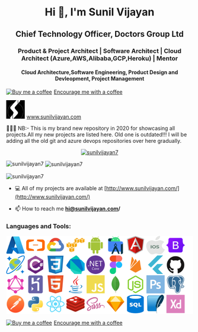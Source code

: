 <h1 align="center">Hi 👋, I'm Sunil Vijayan </h1>
<h2 align="center">Chief Technology Officer, Doctors Group Ltd</h2>
<h3 align="center">Product & Project Architect | Software Architect | Cloud Architect (Azure,AWS,Alibaba,GCP,Heroku) | Mentor</h3>
<h4 align="center">Cloud Architecture,Software Engineering, Product Design and Devleopment, Project Management</h4>
<p>
<a class="bmc-button" target="_blank" href="https://www.buymeacoffee.com/sunilvijayan"><img src="https://www.buymeacoffee.com/assets/img/BMC-btn-logo.svg" alt="Buy me a coffee"><span style="margin-left:5px">Encourage me with a coffee</span></a>
</p>
<p>
<a class="bmc-button" target="_blank" href="http://sunilvijayan.com"><img img width="50" height="50" src="https://raw.githubusercontent.com/sunilvijayan7/sunilvijayan7/main/applogo.png"><span style="margin-left:5px">www.sunilvijayan.com</span></a>
</p>
<p>
👋👋👋 NB:- This is my brand new repository in 2020 for showcasing all projects.All my new projects are listed here. Old one is outdated!!!
  I will be adding all the old git and azure devops repositories over here gradually.
</p>
<p align="center"> <a href="https://github.com/ryo-ma/github-profile-trophy"><img src="https://github-profile-trophy.vercel.app/?username=sunilvijayan7&theme=juicyfresh" alt="sunilvijayan7" /></a> </p>
<p><img align="left" src="https://github-readme-stats.vercel.app/api/top-langs?username=sunilvijayan7&show_icons=true&locale=en&layout=compact" alt="sunilvijayan7" /></p>

<p>&nbsp;<img align="center" src="https://github-readme-stats.vercel.app/api?username=sunilvijayan7&show_icons=true&locale=en" alt="sunilvijayan7" /></p>

<p><img align="center" src="https://github-readme-streak-stats.herokuapp.com/?user=sunilvijayan7&" alt="sunilvijayan7" /></p>

- 💻 All of my projects are available at [http://www.sunilvijayan.com/](http://www.sunilvijayan.com/)

- 📫 How to reach me **hi@sunilvijayan.com/**

<h3 align="left">Languages and Tools:</h3>
<p align="left" style="background:white;"> 
<a href="" target="_blank"><img width="50" height="50" src="https://raw.githubusercontent.com/sunilvijayan7/sunilvijayan7/main/Logos/azure.svg"/></a>
<a href="" target="_blank"><img width="50" height="50" src="https://raw.githubusercontent.com/sunilvijayan7/sunilvijayan7/main/Logos/alibaba.png"/></a>
<a href="" target="_blank"><img width="50" height="50" src="https://raw.githubusercontent.com/sunilvijayan7/sunilvijayan7/main/Logos/gcp.svg"/></a>
<a href="" target="_blank"><img width="50" height="50" src="https://raw.githubusercontent.com/sunilvijayan7/sunilvijayan7/main/Logos/aws.svg"/></a>
<a href="" target="_blank"><img width="50" height="50" src="https://raw.githubusercontent.com/sunilvijayan7/sunilvijayan7/main/Logos/android.svg"/></a>
<a href="" target="_blank"><img width="50" height="50" src="https://raw.githubusercontent.com/sunilvijayan7/sunilvijayan7/main/Logos/androidstudio.svg"/></a>
<a href="" target="_blank"><img width="50" height="50" src="https://raw.githubusercontent.com/sunilvijayan7/sunilvijayan7/main/Logos/angularjs.svg"/></a>
<a href="" target="_blank"><img width="50" height="50" src="https://raw.githubusercontent.com/sunilvijayan7/sunilvijayan7/main/Logos/apple.png"/></a>
<a href="" target="_blank"><img width="50" height="50" src="https://raw.githubusercontent.com/sunilvijayan7/sunilvijayan7/main/Logos/bootstrap.svg"/></a>
<a href="" target="_blank"><img width="50" height="50" src="https://raw.githubusercontent.com/sunilvijayan7/sunilvijayan7/main/Logos/cosmosdb.png"/></a>
<a href="" target="_blank"><img width="50" height="50" src="https://raw.githubusercontent.com/sunilvijayan7/sunilvijayan7/main/Logos/csharp.svg"/></a>
<a href="" target="_blank"><img width="50" height="50" src="https://raw.githubusercontent.com/sunilvijayan7/sunilvijayan7/main/Logos/css.svg"/></a>
<a href="" target="_blank"><img width="50" height="50" src="https://raw.githubusercontent.com/sunilvijayan7/sunilvijayan7/main/Logos/dart.svg"/></a>
<a href="" target="_blank"><img width="50" height="50" src="https://raw.githubusercontent.com/sunilvijayan7/sunilvijayan7/main/Logos/dotnetcore.svg"/></a>
<a href="" target="_blank"><img width="50" height="50" src="https://raw.githubusercontent.com/sunilvijayan7/sunilvijayan7/main/Logos/figma.svg"/></a>
<a href="" target="_blank"><img width="50" height="50" src="https://raw.githubusercontent.com/sunilvijayan7/sunilvijayan7/main/Logos/firebase.svg"/></a>
<a href="" target="_blank"><img width="50" height="50" src="https://raw.githubusercontent.com/sunilvijayan7/sunilvijayan7/main/Logos/flutter.svg"/></a>
<a href="" target="_blank"><img width="50" height="50" src="https://raw.githubusercontent.com/sunilvijayan7/sunilvijayan7/main/Logos/github.svg"/></a>
<a href="" target="_blank"><img width="50" height="50" src="https://raw.githubusercontent.com/sunilvijayan7/sunilvijayan7/main/Logos/graphql.svg"/></a>
<a href="" target="_blank"><img width="50" height="50" src="https://raw.githubusercontent.com/sunilvijayan7/sunilvijayan7/main/Logos/heroku.svg"/></a>
<a href="" target="_blank"><img width="50" height="50" src="https://raw.githubusercontent.com/sunilvijayan7/sunilvijayan7/main/Logos/html5.svg"/></a>
<a href="" target="_blank"><img width="50" height="50" src="https://raw.githubusercontent.com/sunilvijayan7/sunilvijayan7/main/Logos/java.svg"/></a>
<a href="" target="_blank"><img width="50" height="50" src="https://raw.githubusercontent.com/sunilvijayan7/sunilvijayan7/main/Logos/javascript.svg"/></a>
<a href="" target="_blank"><img width="50" height="50" src="https://raw.githubusercontent.com/sunilvijayan7/sunilvijayan7/main/Logos/mongodb.svg"/></a>
<a href="" target="_blank"><img width="50" height="50" src="https://raw.githubusercontent.com/sunilvijayan7/sunilvijayan7/main/Logos/nodejs.svg"/></a>
<a href="" target="_blank"><img width="50" height="50" src="https://raw.githubusercontent.com/sunilvijayan7/sunilvijayan7/main/Logos/photoshop.svg"/></a>
<a href="" target="_blank"><img width="50" height="50" src="https://raw.githubusercontent.com/sunilvijayan7/sunilvijayan7/main/Logos/postgresql.svg"/></a>
<a href="" target="_blank"><img width="50" height="50" src="https://raw.githubusercontent.com/sunilvijayan7/sunilvijayan7/main/Logos/postman.png"/></a>
<a href="" target="_blank"><img width="50" height="50" src="https://raw.githubusercontent.com/sunilvijayan7/sunilvijayan7/main/Logos/python.svg"/></a>
<a href="" target="_blank"><img width="50" height="50" src="https://raw.githubusercontent.com/sunilvijayan7/sunilvijayan7/main/Logos/reactjs.svg"/></a>
<a href="" target="_blank"><img width="50" height="50" src="https://raw.githubusercontent.com/sunilvijayan7/sunilvijayan7/main/Logos/redis.svg"/></a>
<a href="" target="_blank"><img width="50" height="50" src="https://raw.githubusercontent.com/sunilvijayan7/sunilvijayan7/main/Logos/sass.svg"/></a>
<a href="" target="_blank"><img width="50" height="50" src="https://raw.githubusercontent.com/sunilvijayan7/sunilvijayan7/main/Logos/sketch.svg"/></a>
<a href="" target="_blank"><img width="50" height="50" src="https://raw.githubusercontent.com/sunilvijayan7/sunilvijayan7/main/Logos/sql.png"/></a>
<a href="" target="_blank"><img width="50" height="50" src="https://raw.githubusercontent.com/sunilvijayan7/sunilvijayan7/main/Logos/sqlite.svg"/></a>
<a href="" target="_blank"><img width="50" height="50" src="https://raw.githubusercontent.com/sunilvijayan7/sunilvijayan7/main/Logos/xd.svg"/></a>
</p>

<p>
<a class="bmc-button" target="_blank" href="https://www.buymeacoffee.com/sunilvijayan"><img src="https://www.buymeacoffee.com/assets/img/BMC-btn-logo.svg" alt="Buy me a coffee"><span style="margin-left:5px">Encourage me with a coffee</span></a>
</p>
